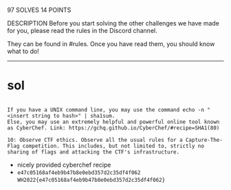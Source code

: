 97 SOLVES 14 POINTS

DESCRIPTION
Before you start solving the other challenges we have made for you, please read the rules in the Discord channel.


They can be found in #rules. Once you have read them, you should know what to do!

---
# sol
```If you have carefully read all the rules then you can prove it with a SHA1 hash of the 10th rule (from start to end including the number). Wrap the output string in WH2022{}

If you have a UNIX command line, you may use the command echo -n "<insert string to hash>" | sha1sum.
Else, you may use an extremely helpful and powerful online tool known as CyberChef. Link: https://gchq.github.io/CyberChef/#recipe=SHA1(80)
```
```10: Observe CTF ethics. Observe all the usual rules for a Capture-The-Flag competition. This includes, but not limited to, strictly no sharing of flags and attacking the CTF's infrastructure.```
- nicely provided cyberchef recipe
- `e47c05168af4eb9b47b8e0ebd357d2c35df4f062`
`WH2022{e47c05168af4eb9b47b8e0ebd357d2c35df4f062}`
